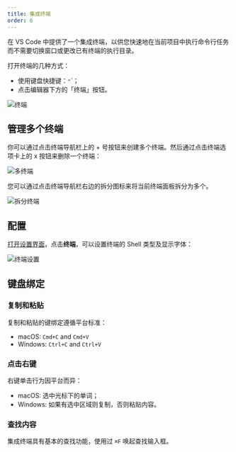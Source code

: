 ```yaml
---
title: 集成终端
order: 6
---
```


在 VS Code 中提供了一个集成终端，以供您快速地在当前项目中执行命令行任务而不需要切换窗口或更改已有终端的执行目录。

打开终端的几种方式：

- 使用键盘快捷键：`⌃`\`；
- 点击编辑器下方的「终端」按钮。

![终端](https://code.visualstudio.com/assets/docs/editor/integrated-terminal/integrated-terminal.png)

## 管理多个终端

你可以通过点击终端导航栏上的 + 号按钮来创建多个终端。然后通过点击终端选项卡上的 x 按钮来删除一个终端：

![多终端](https://code.visualstudio.com/assets/docs/editor/integrated-terminal/terminal-multiple-instances.png)

您可以通过点击终端导航栏右边的拆分图标来将当前终端面板拆分为多个。

![拆分终端](https://code.visualstudio.com/assets/docs/editor/integrated-terminal/terminal-split-pane.png)

## 配置

[打开设置界面](/vscode/settings)，点击**终端**，可以设置终端的 Shell 类型及显示字体：

![终端设置](https://img.alicdn.com/tfs/TB1ESIffOcKOu4jSZKbXXc19XXa-2242-1048.png)

## 键盘绑定

### 复制和粘贴

复制和粘贴的键绑定遵循平台标准：

- macOS: `Cmd+C` and `Cmd+V`
- Windows: `Ctrl+C` and `Ctrl+V`

### 点击右键

右键单击行为因平台而异：

- macOS: 选中光标下的单词；
- Windows: 如果有选中区域则复制，否则粘贴内容。

### 查找内容

集成终端具有基本的查找功能，使用过 `⌘F` 唤起查找输入框。


